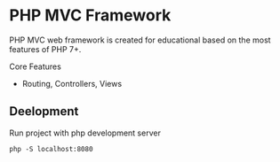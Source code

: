 # PHP MVC Framework

PHP MVC web framework is created for educational based on the most features of PHP 7+.

Core Features

- Routing, Controllers, Views

## Deelopment

Run project with php development server

```shell
php -S localhost:8080
```